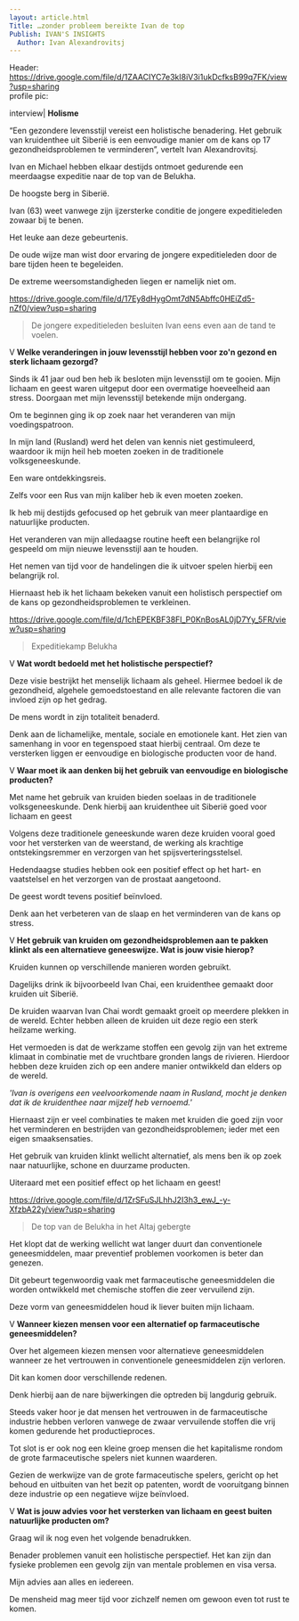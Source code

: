 ```yaml
---
layout: article.html
Title: …zonder probleem bereikte Ivan de top
Publish: IVAN'S INSIGHTS
  Author: Ivan Alexandrovitsj
---
```

Header: https://drive.google.com/file/d/1ZAACIYC7e3kI8iV3i1ukDcfksB99q7FK/view?usp=sharing    <br>
profile pic: 

interview| **Holisme**

“Een gezondere levensstijl vereist een holistische benadering. Het gebruik van kruidenthee uit Siberië is een eenvoudige manier om de kans op 17 gezondheidsproblemen te verminderen”, vertelt Ivan Alexandrovitsj.

Ivan en Michael hebben elkaar destijds ontmoet gedurende een meerdaagse expeditie naar de top van de Belukha. 

De hoogste berg in Siberië. 

Ivan (63) weet vanwege zijn ijzersterke conditie de jongere expeditieleden zowaar bij te benen. 

Het leuke aan deze gebeurtenis. 

De oude wijze man wist door ervaring de jongere expeditieleden door de bare tijden heen te begeleiden. 

De extreme weersomstandigheden liegen er namelijk niet om. 

https://drive.google.com/file/d/17Ey8dHygOmt7dN5Abffc0HEiZd5-nZf0/view?usp=sharing
> De jongere expeditieleden besluiten Ivan eens even aan de tand te voelen. 

V **Welke veranderingen in jouw levensstijl hebben voor zo'n gezond en sterk lichaam gezorgd?**

Sinds ik 41 jaar oud ben heb ik besloten mijn levensstijl om te gooien. Mijn lichaam en geest waren uitgeput door een overmatige hoeveelheid aan stress. Doorgaan met mijn levensstijl betekende mijn ondergang. 

Om te beginnen ging ik op zoek naar het veranderen van mijn voedingspatroon.

In mijn land (Rusland) werd het delen van kennis niet gestimuleerd, waardoor ik mijn heil heb moeten zoeken in de traditionele volksgeneeskunde.

Een ware ontdekkingsreis. 

Zelfs voor een Rus van mijn kaliber heb ik even moeten zoeken.

Ik heb mij destijds gefocused op het gebruik van meer plantaardige en natuurlijke producten. 

Het veranderen van mijn alledaagse routine heeft een belangrijke rol gespeeld om mijn nieuwe levensstijl aan te houden.

Het nemen van tijd voor de handelingen die ik uitvoer spelen hierbij een belangrijk rol. 

Hiernaast heb ik het lichaam bekeken vanuit een holistisch perspectief om de kans op gezondheidsproblemen te verkleinen.

https://drive.google.com/file/d/1chEPEKBF38Fl_P0KnBosAL0jD7Yy_5FR/view?usp=sharing
> Expeditiekamp Belukha

V **Wat wordt bedoeld met het holistische perspectief?**

Deze visie bestrijkt het menselijk lichaam als geheel. Hiermee bedoel ik de gezondheid, algehele gemoedstoestand en alle relevante factoren die van invloed zijn op het gedrag.

De mens wordt in zijn totaliteit benaderd.

Denk aan de lichamelijke, mentale, sociale en emotionele kant. Het zien van samenhang in voor en tegenspoed staat hierbij centraal. Om deze te versterken liggen er eenvoudige en biologische producten voor de hand.

V **Waar moet ik aan denken bij het gebruik van eenvoudige en biologische producten?**

Met name het gebruik van kruiden bieden soelaas in de traditionele volksgeneeskunde. Denk hierbij aan kruidenthee uit Siberië goed voor lichaam en geest

Volgens deze traditionele geneeskunde waren deze kruiden vooral goed voor het versterken van de weerstand, de werking als krachtige ontstekingsremmer en verzorgen van het spijsverteringsstelsel.

Hedendaagse studies hebben ook een positief effect op het hart- en vaatstelsel en het verzorgen van de prostaat aangetoond. 

De geest wordt tevens positief beïnvloed. 

Denk aan het verbeteren van de slaap en het verminderen van de kans op stress.

V **Het gebruik van kruiden om gezondheidsproblemen aan te pakken klinkt als een alternatieve geneeswijze. Wat is jouw visie hierop?**

Kruiden kunnen op verschillende manieren worden gebruikt. 

Dagelijks drink ik bijvoorbeeld Ivan Chai, een kruidenthee gemaakt door kruiden uit Siberië. 

De kruiden waarvan Ivan Chai wordt gemaakt groeit op meerdere plekken in de wereld. Echter hebben alleen de kruiden uit deze regio een sterk heilzame werking. 

Het vermoeden is dat de werkzame stoffen een gevolg zijn van het extreme klimaat in combinatie met de vruchtbare gronden langs de rivieren. Hierdoor hebben deze kruiden zich op een andere manier ontwikkeld dan elders op de wereld.

_'Ivan is overigens een veelvoorkomende naam in Rusland, mocht je denken dat ik de kruidenthee naar mijzelf heb vernoemd.'_

Hiernaast zijn er veel combinaties te maken met kruiden die goed zijn voor het verminderen en bestrijden van gezondheidsproblemen; ieder met een eigen smaaksensaties. 

Het gebruik van kruiden klinkt wellicht alternatief, als mens ben ik op zoek naar natuurlijke, schone en duurzame producten. 

Uiteraard met een positief effect op het lichaam en geest! 

https://drive.google.com/file/d/1ZrSFuSJLhhJ2I3h3_ewJ_-y-XfzbA22y/view?usp=sharing
> De top van de Belukha in het Altaj gebergte

Het klopt dat de werking wellicht wat langer duurt dan conventionele geneesmiddelen, maar preventief problemen voorkomen is beter dan genezen. 

Dit gebeurt tegenwoordig vaak met farmaceutische geneesmiddelen die worden ontwikkeld met chemische stoffen die zeer vervuilend zijn. 

Deze vorm van geneesmiddelen houd ik liever buiten mijn lichaam.

V **Wanneer kiezen mensen voor een alternatief op farmaceutische geneesmiddelen?**

Over het algemeen kiezen mensen voor alternatieve geneesmiddelen wanneer ze het vertrouwen in conventionele geneesmiddelen zijn verloren. 

Dit kan komen door verschillende redenen. 

Denk hierbij aan de nare bijwerkingen die optreden bij langdurig gebruik.

Steeds vaker hoor je dat mensen het vertrouwen in de farmaceutische industrie hebben verloren vanwege de zwaar vervuilende stoffen die vrij komen gedurende het productieproces.

Tot slot is er ook nog een kleine groep mensen die het kapitalisme rondom de grote farmaceutische spelers niet kunnen waarderen. 

Gezien de werkwijze van de grote farmaceutische spelers, gericht op het behoud en uitbuiten van het bezit op patenten, wordt de vooruitgang binnen deze industrie op een negatieve wijze beïnvloed.

V **Wat is jouw advies voor het versterken van lichaam en geest buiten natuurlijke producten om?**

Graag wil ik nog even het volgende benadrukken. 

Benader problemen vanuit een holistische perspectief. Het kan zijn dan fysieke problemen een gevolg zijn van mentale problemen en visa versa. 

Mijn advies aan alles en iedereen. 

De mensheid mag meer tijd voor zichzelf nemen om gewoon even tot rust te komen. 
